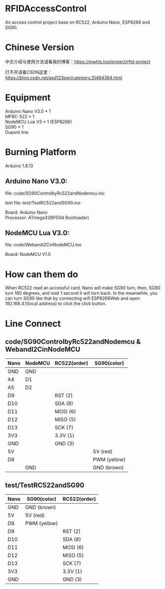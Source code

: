 # RFIDAccessControl
An access control project base on RC522, Arduino Nano, ESP8266 and SG90.

# Chinese Version
中文介绍与使用方法请看我的博客：https://mwhls.top/project/rfid-project

打不开请看CSDN这里：https://blog.csdn.net/asd123pwj/category_10484364.html

# Equipment
Arduino Nano V3.0 * 1  
MFRC-522 * 1  
NodeMCU Lua V3 * 1 (ESP8266)  
SG90 * 1  
Dupont line  

# Burning Platform
Arduino 1.8.13

## Arduino Nano V3.0:  
file: code/SG90ControlbyRc522andNodemcu.ino

test file: test/TestRC522andSG90.ino

Board: Arduino Nano    
Processor: ATmega328P(Old Bootloader)

## NodeMCU Lua V3.0:  
file: code/WebandI2CinNodeMCU.ino

Board: NodeMCU V1.0

# How can them do
When RC522 read an accessful card, Nano will make SG90 turn, then, SG90 turn 180 degrees, and wait 1 second it will turn back.
In the meanwhile, you can turn SG90 like that by connecting wifi ESP8266Web and open 192.168.4.1(local address) to click the click button.

# Line Connect

## code/SG90ControlbyRc522andNodemcu & WebandI2CinNodeMCU
|Nano|	NodeMCU|	RC522(order)|	SG90(color)|
|-|-|-|-|
|GND	|GND		|||
|A4	|D1		|||
|A5	|D2		|||
|D9	||	RST (2)	||
|D10	||	SDA (8)	||
|D11	||	MOSI (6)	||
|D12	||	MISO (5)	||
|D13	||	SCK (7)	||
|3V3	||	3.3V (1)||	
|GND	||	GND (3)||	
|5V			|||5V (red)|
|D8		|||	PWM (yellow)|
||GND		||GND (brown)|


## test/TestRC522andSG90
|Nano	|SG90(color)|RC522(order)|
|-|-|-|
|GND	|GND (brown)||
|5V	  |5V (red)   ||	
|D8	  |PWM (yellow)||
|D9		|| RST (2)|
|D10	|| SDA (8)|
|D11	|| MOSI (6)|
|D12	|| MISO (5)|
|D13	|| SCK (7)|
|3V3	|| 3.3V (1)|
|GND	|| GND (3)|

